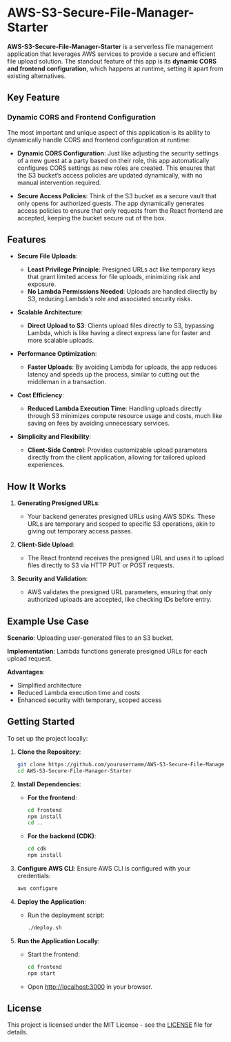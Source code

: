# AWS-S3-Secure-File-Manager-Starter

**AWS-S3-Secure-File-Manager-Starter** is a serverless file management application that leverages AWS services to provide a secure and efficient file upload solution. The standout feature of this app is its **dynamic CORS and frontend configuration**, which happens at runtime, setting it apart from existing alternatives.

## Key Feature

### **Dynamic CORS and Frontend Configuration**

The most important and unique aspect of this application is its ability to dynamically handle CORS and frontend configuration at runtime:

- **Dynamic CORS Configuration**: Just like adjusting the security settings of a new guest at a party based on their role, this app automatically configures CORS settings as new roles are created. This ensures that the S3 bucket’s access policies are updated dynamically, with no manual intervention required.

- **Secure Access Policies**: Think of the S3 bucket as a secure vault that only opens for authorized guests. The app dynamically generates access policies to ensure that only requests from the React frontend are accepted, keeping the bucket secure out of the box.

## Features

- **Secure File Uploads**:
  - **Least Privilege Principle**: Presigned URLs act like temporary keys that grant limited access for file uploads, minimizing risk and exposure.
  - **No Lambda Permissions Needed**: Uploads are handled directly by S3, reducing Lambda's role and associated security risks.

- **Scalable Architecture**:
  - **Direct Upload to S3**: Clients upload files directly to S3, bypassing Lambda, which is like having a direct express lane for faster and more scalable uploads.

- **Performance Optimization**:
  - **Faster Uploads**: By avoiding Lambda for uploads, the app reduces latency and speeds up the process, similar to cutting out the middleman in a transaction.

- **Cost Efficiency**:
  - **Reduced Lambda Execution Time**: Handling uploads directly through S3 minimizes compute resource usage and costs, much like saving on fees by avoiding unnecessary services.

- **Simplicity and Flexibility**:
  - **Client-Side Control**: Provides customizable upload parameters directly from the client application, allowing for tailored upload experiences.

## How It Works

1. **Generating Presigned URLs**:
   - Your backend generates presigned URLs using AWS SDKs. These URLs are temporary and scoped to specific S3 operations, akin to giving out temporary access passes.

2. **Client-Side Upload**:
   - The React frontend receives the presigned URL and uses it to upload files directly to S3 via HTTP PUT or POST requests.

3. **Security and Validation**:
   - AWS validates the presigned URL parameters, ensuring that only authorized uploads are accepted, like checking IDs before entry.

## Example Use Case

**Scenario**: Uploading user-generated files to an S3 bucket.

**Implementation**: Lambda functions generate presigned URLs for each upload request.

**Advantages**:
- Simplified architecture
- Reduced Lambda execution time and costs
- Enhanced security with temporary, scoped access

## Getting Started

To set up the project locally:

1. **Clone the Repository**:
    ```bash
    git clone https://github.com/yourusername/AWS-S3-Secure-File-Manager-Starter.git
    cd AWS-S3-Secure-File-Manager-Starter
    ```

2. **Install Dependencies**:

    - **For the frontend**:
        ```bash
        cd frontend
        npm install
        cd ..
        ```

    - **For the backend (CDK)**:
        ```bash
        cd cdk
        npm install
        ```

3. **Configure AWS CLI**:
   Ensure AWS CLI is configured with your credentials:
    ```bash
    aws configure
    ```

4. **Deploy the Application**:
    - Run the deployment script:
        ```bash
        ./deploy.sh
        ```

5. **Run the Application Locally**:
    - Start the frontend:
        ```bash
        cd frontend
        npm start
        ```

    - Open [http://localhost:3000](http://localhost:3000) in your browser.

## License

This project is licensed under the MIT License - see the [LICENSE](LICENSE) file for details.

